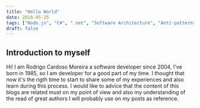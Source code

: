 ```yaml
---
title: "Hello World"
date: 2018-05-25
tags: ["Node.js", "C#", ".net", "Software Architecture", "Anti-patterns"]
draft: false
---
```


## Introduction to myself

Hi! I am Rodrigo Cardoso Moreira a software developer since 2004, I've born in 1985, so I am developer for a good part of my time. I thought that now it's the rigth time to start to share some of my experiences and also learn during this process. I would like to advice that the content of this blogs are related must on my point of view and also my understanding of the read of great authors I will probably use on my posts as reference. 
